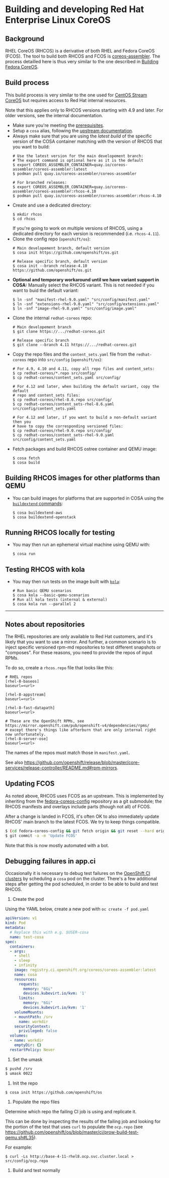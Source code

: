 # Building and developing Red Hat Enterprise Linux CoreOS

## Background

RHEL CoreOS (RHCOS) is a derivative of both RHEL and Fedora CoreOS (FCOS). The
tool to build both RHCOS and FCOS is [coreos-assembler]. The process detailled
here is thus very similar to the one described in [Building Fedora CoreOS].

## Build process

This build process is very similar to the one used for [CentOS Stream
CoreOS][SCOS] but requires access to Red Hat internal resources.

Note that this applies only to RHCOS versions starting with 4.9 and later. For
older versions, see the internal documentation.

- Make sure you're meeting the [prerequisites].
- Setup a `cosa` alias, following the [upstream documentation][cosa-alias].
- Always make sure that you are using the *latest build* of the specific
  version of the COSA container matching with the version of RHCOS that you
  want to build:
  ```
  # Use the latest version for the main developement branch:
  # The export command is optional here as it is the default
  $ export COREOS_ASSEMBLER_CONTAINER=quay.io/coreos-assembler/coreos-assembler:latest
  $ podman pull quay.io/coreos-assembler/coreos-assembler

  # For branched releases:
  $ export COREOS_ASSEMBLER_CONTAINER=quay.io/coreos-assembler/coreos-assembler:rhcos-4.10
  $ podman pull quay.io/coreos-assembler/coreos-assembler:rhcos-4.10
  ```
- Create and use a dedicated directory:
  ```
  $ mkdir rhcos
  $ cd rhcos
  ```
  If you're going to work on multiple versions of RHCOS, using a dedicated
  directory for each version is recommended (i.e.  `rhcos-4.11`).
- Clone the config repo (`openshift/os`):
  ```
  # Main developement branch, default version
  $ cosa init https://github.com/openshift/os.git

  # Release specific branch, default version
  $ cosa init --branch release-4.10 https://github.com/openshift/os.git
  ```
- **Optional and temporary workaround until we have variant support in COSA:**
  Manually select the RHCOS variant. This is not needed if you want to buid the
  default variant:
  ```
  $ ln -snf "manifest-rhel-9.0.yaml" "src/config/manifest.yaml"
  $ ln -snf "extensions-rhel-9.0.yaml" "src/config/extensions.yaml"
  $ ln -snf "image-rhel-9.0.yaml" "src/config/image.yaml"
  ```
- Clone the internal `redhat-coreos` repo:
  ```
  # Main developement branch
  $ git clone https://.../redhat-coreos.git

  # Release specific branch
  $ git clone --branch 4.11 https://.../redhat-coreos.git
  ```
- Copy the repo files and the `content_sets.yaml` file from the `redhat-coreos`
  repo into `src/config` (`openshift/os`):
  ```
  # For 4.9, 4.10 and 4.11, copy all repo files and content_sets:
  $ cp redhat-coreos/*.repo src/config/
  $ cp redhat-coreos/content_sets.yaml src/config/

  # For 4.12 and later, when building the default variant, copy the default
  # repo and content_sets files:
  $ cp redhat-coreos/rhel-8.6.repo src/config/
  $ cp redhat-coreos/content_sets-rhel-8.6.yaml src/config/content_sets.yaml

  # For 4.12 and later, if you want to build a non-default variant then you
  # have to copy the corresponding versioned files:
  $ cp redhat-coreos/rhel-9.0.repo src/config/
  $ cp redhat-coreos/content_sets-rhel-9.0.yaml src/config/content_sets.yaml
  ```
- Fetch packages and build RHCOS ostree container and QEMU image:
  ```
  $ cosa fetch
  $ cosa build
  ```

## Building RHCOS images for other platforms than QEMU

- You can build images for platforms that are supported in COSA using the
  [`buildextend` commands][buildextend]:
  ```
  $ cosa buildextend-aws
  $ cosa buildextend-openstack
  ```

## Running RHCOS locally for testing

- You may then run an ephemeral virtual machine using QEMU with:
  ```
  $ cosa run
  ```

## Testing RHCOS with kola

- You may then run tests on the image built with [`kola`][kola]:
  ```
  # Run basic QEMU scenarios
  $ cosa kola --basic-qemu-scenarios
  # Run all kola tests (internal & external)
  $ cosa kola run --parallel 2
  ```

[SCOS]: development-scos.md

[coreos-assembler]: https://github.com/coreos/coreos-assembler/
[Building Fedora CoreOS]: https://coreos.github.io/coreos-assembler/building-fcos/
[prerequisites]: https://coreos.github.io/coreos-assembler/building-fcos/#getting-started---prerequisites
[cosa-alias]: https://coreos.github.io/coreos-assembler/building-fcos/#define-a-bash-alias-to-run-cosa
[buildextend]: https://coreos.github.io/coreos-assembler/cosa/#buildextend-commands
[kola]: https://coreos.github.io/coreos-assembler/kola/

---

## Notes about repositories

The RHEL repositories are only available to Red Hat customers, and it's likely
that you want to use a mirror. And further, a common scenario is to inject
specific versioned rpm-md repositories to test different snapshots or
"composes".  For these reasons, you need to provide the repos of input RPMs.

To do so, create a `rhcos.repo` file that looks like this:

```text
# RHEL repos
[rhel-8-baseos]
baseurl=<url>

[rhel-8-appstream]
baseurl=<url>

[rhel-8-fast-datapath]
baseurl=<url>

# These are the OpenShift RPMs, see https://mirror.openshift.com/pub/openshift-v4/dependencies/rpms/
# except there's things like afterburn that are only internal right now unfortunately.
[rhel-8-server-ose]
baseurl=<url>
```

The names of the repos must match those in `manifest.yaml`.

See also <https://github.com/openshift/release/blob/master/core-services/release-controller/README.md#rpm-mirrors>.

## Updating FCOS

As noted above, RHCOS uses FCOS as an upstream. This is implemented by
inheriting from the [fedora-coreos-config](https://github.com/coreos/fedora-coreos-config/)
repository as a git submodule; the RHCOS manifests and overlays include parts
(though not all) of FCOS.

After a change is landed in FCOS, it's often OK to also immediately update
RHCOS' main branch to the latest FCOS. We try to keep things compatible.

```bash
$ (cd fedora-coreos-config && git fetch origin && git reset --hard origin/testing-devel)
$ git commit -a -m 'Update FCOS'
```

Note that this is now mostly automated with a bot.

## Debugging failures in app.ci

Occasionally it is necessary to debug test failures on the [OpenShift CI clusters](https://docs.ci.openshift.org/docs/getting-started/useful-links/#clusters)
by scheduling a `cosa` pod on the cluster. There's a few additional steps after
getting the pod scheduled, in order to be able to build and test RHCOS.

1. Create the pod

Using the YAML below, create a new pod with `oc create -f pod.yaml`

```yaml
apiVersion: v1
kind: Pod
metadata:
  # Replace this with e.g. $USER-cosa
  name: test-cosa
spec:
  containers:
  - args:
    - shell
    - sleep
    - infinity
    image: registry.ci.openshift.org/coreos/coreos-assembler:latest
    name: cosa
    resources:
      requests:
        memory: "6Gi"
        devices.kubevirt.io/kvm: '1'
      limits:
        memory: "6Gi"
        devices.kubevirt.io/kvm: '1'
    volumeMounts:
    - mountPath: /srv
      name: workdir
    securityContext:
      privileged: false
  volumes:
  - name: workdir
    emptyDir: {}
  restartPolicy: Never
```

1. Set the umask

```bash
$ pushd /srv
$ umask 0022
```

1. Init the repo

`$ cosa init https://github.com/openshift/os`

1. Populate the repo files

Determine which repo the failing CI job is using and replicate it.

This can be done by inspecting the results of the failing job and looking for
the portion of the test that uses `curl` to populate the `ocp.repo` (see <https://github.com/openshift/os/blob/master/ci/prow-build-test-qemu.sh#L35>).

For example:

`$ curl -Ls http://base-4-11-rhel8.ocp.svc.cluster.local > src/config/ocp.repo`

1. Build and test normally
